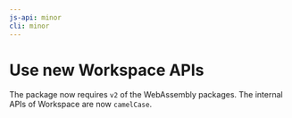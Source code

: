 ```yaml
---
js-api: minor
cli: minor
---
```


# Use new Workspace APIs

The package now requires `v2` of the WebAssembly packages. The internal APIs of Workspace are now `camelCase`.

